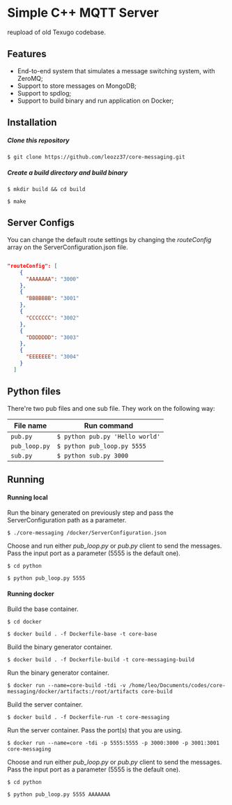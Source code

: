 # Simple C++ MQTT Server

reupload of old Texugo codebase.

## Features

- End-to-end system that simulates a message switching system, with ZeroMQ;
- Support to store messages on MongoDB;
- Support to spdlog;
- Support to build binary and run application on Docker;

## Installation

##### Clone this repository

`$ git clone https://github.com/leozz37/core-messaging.git`

##### Create a build directory and build binary

`$ mkdir build && cd build`

`$ make`

## Server Configs

You can change the default route settings by changing the _routeConfig_ array on the ServerConfiguration.json file.

```ServerConfiguration.json

"routeConfig": [
    {
      "AAAAAAA": "3000"
    },
    {
      "BBBBBBB": "3001"
    },
    {
      "CCCCCCC": "3002"
    },
    {
      "DDDDDDD": "3003"
    },
    {
      "EEEEEEE": "3004"
    }
  ]
```

## Python files

There're two pub files and one sub file. They work on the following way:

| File name     | Run command                    |
| ------------- | ------------------------------ |
| `pub.py`      | `$ python pub.py 'Hello world'`|
| `pub_loop.py` | `$ python pub_loop.py 5555`    |
| `sub.py`      | `$ python sub.py 3000`         |

## Running

#### Running local

Run the binary generated on previously step and pass the ServerConfiguration path as a parameter.

`$ ./core-messaging /docker/ServerConfiguration.json`

Choose and run either _pub_loop.py_ or _pub.py_ client to send the messages. Pass the input port as a parameter (5555 is the default one).

`$ cd python`

`$ python pub_loop.py 5555`

#### Running docker

Build the base container.

`$ cd docker`

`$ docker build . -f Dockerfile-base -t core-base`

Build the binary generator container.

`$ docker build . -f Dockerfile-build -t core-messaging-build`

Run the binary generator container.

`$ docker run --name=core-build -tdi -v /home/leo/Documents/codes/core-messaging/docker/artifacts:/root/artifacts core-build`

Build the server container.

`$ docker build . -f Dockerfile-run -t core-messaging`

Run the server container. Pass the port(s) that you are using.

`$ docker run --name=core -tdi -p 5555:5555 -p 3000:3000 -p 3001:3001 core-messaging`

Choose and run either _pub_loop.py_ or _pub.py_ client to send the messages. Pass the input port as a parameter (5555 is the default one).

`$ cd python`

`$ python pub_loop.py 5555 AAAAAAA`
